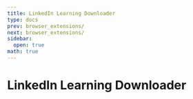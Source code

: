```yaml
---
title: LinkedIn Learning Downloader
type: docs
prev: browser_extensions/
next: browser_extensions/
sidebar:
  open: true
math: true
---
```


# LinkedIn Learning Downloader